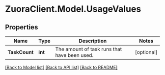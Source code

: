 # ZuoraClient.Model.UsageValues

## Properties

Name | Type | Description | Notes
------------ | ------------- | ------------- | -------------
**TaskCount** | **int** | The amount of task runs that have been used.  | [optional] 

[[Back to Model list]](../README.md#documentation-for-models) [[Back to API list]](../README.md#documentation-for-api-endpoints) [[Back to README]](../README.md)

